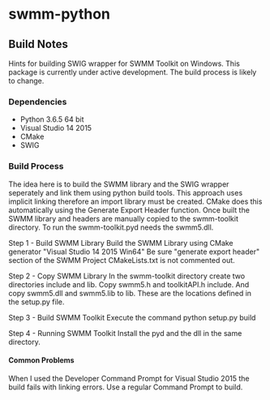 # swmm-python

## Build Notes 

Hints for building SWIG wrapper for SWMM Toolkit on Windows. This package
is currently under active development. The build process is likely to change. 

### Dependencies
- Python 3.6.5 64 bit 
- Visual Studio 14 2015
- CMake
- SWIG

### Build Process
The idea here is to build the SWMM library and the SWIG wrapper seperately
and link them using python build tools. This approach uses implicit linking
therefore an import library must be created. CMake does this automatically 
using the Generate Export Header function. Once built the SWMM library and 
headers are manually copied to the swmm-toolkit directory. To run the 
swmm-toolkit.pyd needs the swmm5.dll.   

Step 1 - Build SWMM Library
Build the SWMM Library using CMake generator "Visual Studio 14 2015 Win64"
Be sure "generate export header" section of the SWMM Project CMakeLists.txt 
is not commented out. 

Step 2 - Copy SWMM Library
In the swmm-toolkit directory create two directories include and lib. Copy swmm5.h and toolkitAPI.h include. And copy swmm5.dll and swmm5.lib to lib. These are 
the locations defined in the setup.py file. 

Step 3 - Build SWMM Toolkit
Execute the command python setup.py build 

Step 4 - Running SWMM Toolkit
Install the pyd and the dll in the same directory. 

#### Common Problems
When I used the Developer Command Prompt for Visual Studio 2015 the build 
fails with linking errors. Use a regular Command Prompt to build. 

